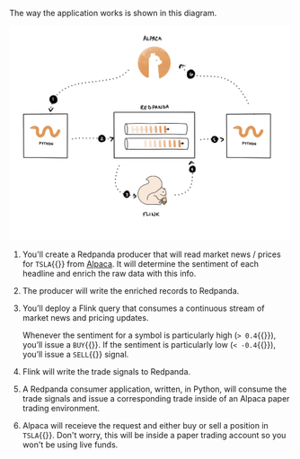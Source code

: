 
The way the application works is shown in this diagram.

![Archiecture](./images/arch1.png)

1. You'll create a Redpanda producer that will read market news / prices for `TSLA`{{}} from <a href="https://alpaca.markets" target="_blank">Alpaca</a>. It will determine the sentiment of each headline and enrich the raw data with this info.

2. The producer will write the enriched records to Redpanda.

3. You’ll deploy a Flink query that consumes a continuous stream of market news and pricing updates.

    Whenever the sentiment for a symbol is particularly high (`> 0.4`{{}}), you’ll issue a `BUY`{{}}. If the sentiment is particularly low (`< -0.4`{{}}), you’ll issue a `SELL`{{}} signal.

4. Flink will write the trade signals to Redpanda.

5. A Redpanda consumer application, written, in Python, will consume the trade signals and issue a corresponding trade inside of an Alpaca paper trading environment.

6. Alpaca will receieve the request and either buy or sell a position in `TSLA`{{}}. Don't worry, this will be inside a paper trading account so you won't be using live funds.